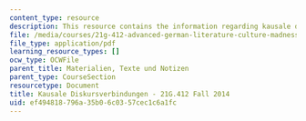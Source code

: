 ```yaml
---
content_type: resource
description: This resource contains the information regarding kausale diskursverbindungen.
file: /media/courses/21g-412-advanced-german-literature-culture-madness-murder-mysteries-fall-2014/ef494818796a35b06c0357cec1c6a1fc_MIT21G_412F14_Wk2-3_Caus.pdf
file_type: application/pdf
learning_resource_types: []
ocw_type: OCWFile
parent_title: Materialien, Texte und Notizen
parent_type: CourseSection
resourcetype: Document
title: Kausale Diskursverbindungen - 21G.412 Fall 2014
uid: ef494818-796a-35b0-6c03-57cec1c6a1fc
---
```


